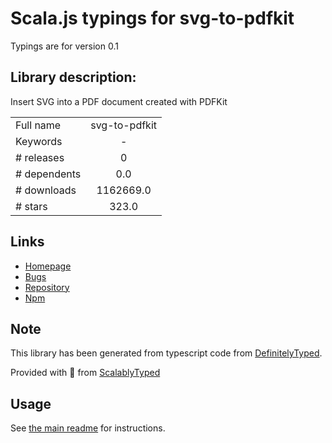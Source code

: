 
# Scala.js typings for svg-to-pdfkit

Typings are for version 0.1

## Library description:
Insert SVG into a PDF document created with PDFKit

|                    |                 |
| ------------------ | :-------------: |
| Full name          | svg-to-pdfkit |
| Keywords           | - |
| # releases         | 0 |
| # dependents       | 0.0 |
| # downloads        | 1162669.0 |
| # stars            | 323.0 |

## Links
- [Homepage](https://github.com/alafr/SVG-to-PDFKit#readme)
- [Bugs](https://github.com/alafr/SVG-to-PDFKit/issues)
- [Repository](https://github.com/alafr/SVG-to-PDFKit)
- [Npm](https://www.npmjs.com/package/svg-to-pdfkit)
    


## Note
This library has been generated from typescript code from [DefinitelyTyped](https://definitelytyped.org).

Provided with :purple_heart: from [ScalablyTyped](https://github.com/oyvindberg/ScalablyTyped)

## Usage
See [the main readme](../../readme.md) for instructions.


